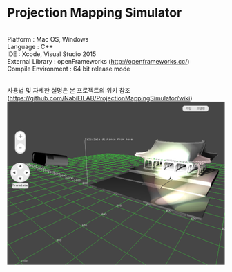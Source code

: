 # Projection Mapping Simulator

<br>Platform : Mac OS, Windows
<br>Language : C++
<br>IDE : Xcode, Visual Studio 2015
<br>External Library : openFrameworks (http://openframeworks.cc/)
<br>Compile Environment : 64 bit release mode

<br>사용법 및 자세한 설명은 본 프로젝트의 위키 참조 (https://github.com/NabiEILAB/ProjectionMappingSimulator/wiki)
<br><img src="wiki/home/screenshot01.png"></img></br>
